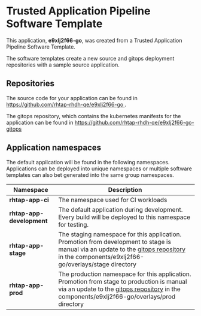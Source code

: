 # Trusted Application Pipeline Software Template

This application, **e9xlj2f66-go**, was created from a Trusted Application Pipeline Software Template.

The software templates create a new source and gitops deployment repositories with a sample source application. 

## Repositories

The source code for your application can be found in [https://github.com/rhtap-rhdh-qe/e9xlj2f66-go ](https://github.com/rhtap-rhdh-qe/e9xlj2f66-go ).
 
The gitops repository, which contains the kubernetes manifests for the application can be found in 
[https://github.com/rhtap-rhdh-qe/e9xlj2f66-go-gitops ](https://github.com/rhtap-rhdh-qe/e9xlj2f66-go-gitops ) 

## Application namespaces 

The default application will be found in the following namespaces. Applications can be deployed into unique namespaces or multiple software templates can also bet generated into the same group namespaces.  

|  Namespace   |  Description   |  
| -------- | -------- |
| **rhtap-app-ci** | The namespace used for CI workloads |
| **rhtap-app-development** | The default application during development. Every build will be deployed to this namespace for testing. |
| **rhtap-app-stage** | The staging namespace for this application. Promotion from development to stage is manual via an update to the [gitops repository](https://github.com/rhtap-rhdh-qe/e9xlj2f66-go-gitops ) in the components/e9xlj2f66-go/overlays/stage directory |
| **rhtap-app-prod** | The production namespace for this application. Promotion from stage to production is manual via an update to the [gitops repository](https://github.com/rhtap-rhdh-qe/e9xlj2f66-go-gitops ) in the components/e9xlj2f66-go/overlays/prod directory |